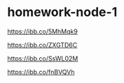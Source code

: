 # homework-node-1
https://ibb.co/5MhMqk9

https://ibb.co/ZXGTD6C

https://ibb.co/SsWL02M

https://ibb.co/fnBVQVh
